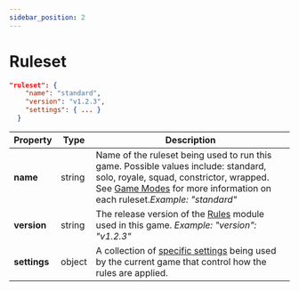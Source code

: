```yaml
---
sidebar_position: 2
---
```


# Ruleset

```json
"ruleset": {
    "name": "standard",
    "version": "v1.2.3",
    "settings": { ... }
  }
```

| **Property** | **Type** | **Description**                                                                                                                                                                                                                                |
| ------------ | -------- | ---------------------------------------------------------------------------------------------------------------------------------------------------------------------------------------------------------------------------------------------- |
| **name**     | string   | Name of the ruleset being used to run this game. Possible values include: standard, solo, royale, squad, constrictor, wrapped. See <a href="../game-modes.md">Game Modes</a> for more information on each ruleset.<em>Example: "standard"</em> |
| **version**  | string   | The release version of the <a href="https://github.com/BattlesnakeOfficial/rules">Rules</a> module used in this game. <em>Example: "version": "v1.2.3"</em>                                                                                    |
| **settings** | object   | A collection of [specific settings](./ruleset-settings) being used by the current game that control how the rules are applied.                                                                                                                 |
